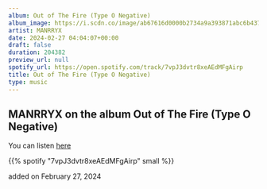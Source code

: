 ```yaml
---
album: Out of The Fire (Type O Negative)
album_image: https://i.scdn.co/image/ab67616d0000b2734a9a393871abc6b437fa5224
artist: MANRRYX
date: 2024-02-27 04:04:07+00:00
draft: false
duration: 204382
preview_url: null
spotify_url: https://open.spotify.com/track/7vpJ3dvtr8xeAEdMFgAirp
title: Out of The Fire (Type O Negative)
type: music
---
```



## MANRRYX on the album Out of The Fire (Type O Negative)

You can listen [here](https://open.spotify.com/track/7vpJ3dvtr8xeAEdMFgAirp)

{{% spotify "7vpJ3dvtr8xeAEdMFgAirp" small %}}

added on February 27, 2024
